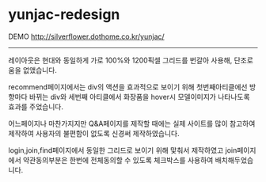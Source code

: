 # yunjac-redesign

DEMO
http://silverflower.dothome.co.kr/yunjac/

---

레이아웃은 현대와 동일하게 가로 100%와 1200픽셀 그리드를 번갈아 사용해, 단조로움을 없앴습니다. 

recommend페이지에서는 div의 액션을 효과적으로 보이기 위해 첫번째아티클에선 방향마다 바뀌는 
div와 세번째 아티클에서 화장품을 hover시 모델이미지가 나타나도록 효과를 주었습니다.

어느페이지나 마찬가지지만 Q&A페이지를 제작할 때에는 실제 사이트를 많이 참고하여 
제작하여 사용자의 불편함이 없도록 신경써 제작하였습니다.

login,join,find페이지에서 동일한 그리드로 보이기 위해 맟춰서 제작하였고 join페이지에서 
약관동의부분은 한번에 전체동의할 수 있도록 체크박스를 사용하여 배치해두었습니다. 
